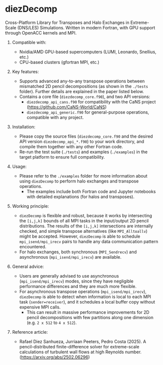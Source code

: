 # diezDecomp
Cross-Platform Library for Transposes and Halo Exchanges in Extreme-Scale (DNS/LES) Simulations.
Written in modern Fortran, with GPU support through OpenACC kernels and MPI.

1) Compatible with:
    - Nvidia/AMD GPU-based supercomputers (LUMI, Leonardo, Snellius, etc.)
    - CPU-based clusters (gfortran MPI, etc.)

2) Key features:
    - Supports advanced any-to-any transpose operations between mismatched 2D pencil decompositions (as shown in the `./tests` folder). Further details are explained in the paper listed below.
    - Contains a core file (`diezdecomp_core.f90`), and two API versions:
        - `diezdecomp_api_cans.f90` for compatibility with the CaNS project (https://github.com/CaNS-World/CaNS)
        - `diezdecomp_api_generic.f90` for general-purpose operations, compatible with any project.
 
3) Installation:
    - Please copy the source files (`diezdecomp_core.f90` and the desired API version `diezdecomp_api_*.f90`) to your work directory, and compile them together with any other Fortran code.
    - Re-run the test suite (`./tests`) and examples (`./examples`) in the target platform to ensure full compatibility.

4) Usage:
    - Please refer to the `./examples` folder for more information about using `diezDecomp` to perform halo exchanges and transpose operations.
        - The examples include both Fortran code and Jupyter notebooks with detailed explanations (for halos and transposes).

5) Working principle:
    - `diezDecomp` is flexible and robust, because it works by intersecting the `[i,j,k]` bounds of all MPI tasks in the input/output 2D pencil distributions. The results of the `[i,j,k]` intersections are internally checked, and simple transpose alternatives (like `MPI_Alltoallv`) might be accepted. However, `diezDecomp` is able to schedule `mpi_isend/mpi_irecv` pairs to handle any data communication pattern encountered.
    - For halo exchanges, both synchronous (`MPI_Sendrecv`) and asynchronous (`mpi_isend/mpi_irecv`) are available.

6) General advice:
    - Users are generally advised to use asynchronous (`mpi_isend/mpi_irecv`) modes, since they have negligible performance differences and they are much more flexible.
    - For asynchronous transpose operations (`mpi_isend/mpi_irecv`), `diezDecomp` is able to detect when information is local to each MPI task (`sender=receiver`), and it schedules a local buffer copy without expensive MPI calls.
        - This can result in massive performance improvements for 2D pencil decompositions with few partitions along one dimension (e.g. `2 x 512` to `4 x 512`).

6) Reference article:
    - Rafael Diez Sanhueza, Jurriaan Peeters, Pedro Costa (2025). A pencil-distributed finite-difference solver for extreme-scale calculations of turbulent wall flows at high Reynolds number. (https://arxiv.org/abs/2502.06296)
